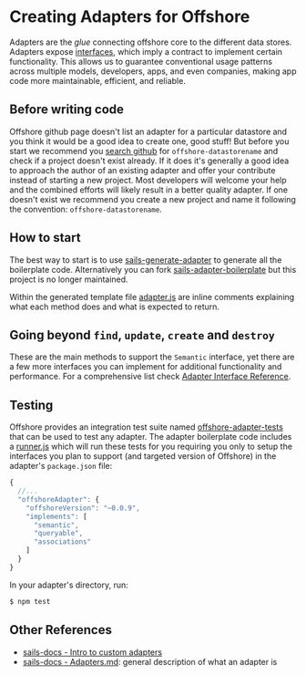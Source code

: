 # Creating Adapters for Offshore

Adapters are the *glue* connecting offshore core to the different data stores. Adapters expose 
[interfaces](interfaces.md), which imply a contract to implement certain functionality. This allows us to guarantee conventional usage patterns across multiple models, 
developers, apps, and even companies, making app code more maintainable, efficient, and reliable.

## Before writing code

Offshore github page doesn't list an adapter for a particular datastore and you think it would be a good idea to create one, 
good stuff! But before you start we recommend you [search github](https://github.com/search) for `offshore-datastorename`
and check if a project doesn't exist already. If it does it's generally a good idea to approach the author of an existing adapter and offer
your contribute instead of starting a new project. Most developers will welcome your help and the combined efforts will likely
result in a better quality adapter. If one doesn't exist we recommend you create a new project and name it following the 
convention: `offshore-datastorename`.

## How to start

The best way to start is to use [sails-generate-adapter](https://github.com/balderdashy/sails-generate-adapter) to generate all 
the boilerplate code. Alternatively you can fork [sails-adapter-boilerplate](https://github.com/balderdashy/sails-adapter-boilerplate)
but this project is no longer maintained.

Within the generated template file [adapter.js](https://github.com/balderdashy/sails-generate-adapter/blob/master/templates/boilerplate/adapter.js)
are inline comments explaining what each method does and what is expected to return.

## Going beyond `find`, `update`, `create` and `destroy`

These are the main methods to support the `Semantic` interface, yet there are a few more interfaces you can implement for
additional functionality and performance. For a comprehensive list check 
[Adapter Interface Reference](interfaces.md).

## Testing

Offshore provides an integration test suite named 
[offshore-adapter-tests](https://github.com/Atlantis-Software/offshore-adapter-tests) that can be used to test any adapter. 
The adapter boilerplate code includes a 
[runner.js](https://github.com/balderdashy/sails-generate-adapter/blob/master/templates/boilerplate/test/integration/runner.js) 
which will run these tests for you requiring you only to setup the interfaces you plan to support 
(and targeted version of Offshore) in the adapter's `package.json` file:

```javascript
{
  //...
  "offshoreAdapter": {
    "offshoreVersion": "~0.0.9",
    "implements": [
      "semantic",
      "queryable",
      "associations"
    ]
  }
}
```

In your adapter's directory, run:

```sh
$ npm test
```


## Other References
* [sails-docs - Intro to custom adapters](https://github.com/balderdashy/sails-docs/blob/master/contributing/intro-to-custom-adapters.md)
* [sails-docs - Adapters.md](https://github.com/balderdashy/sails-docs/blob/master/concepts/extending-sails/Adapters/Adapters.md): general description of what an adapter is
